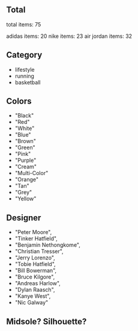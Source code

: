 ## Total

total items: 75

adidas items: 20
nike items: 23
air jordan items: 32

## Category

-   lifestyle
-   running
-   basketball

## Colors

-   "Black"
-   "Red"
-   "White"
-   "Blue"
-   "Brown"
-   "Green"
-   "Pink"
-   "Purple"
-   "Cream"
-   "Multi-Color"
-   "Orange"
-   "Tan"
-   "Grey"
-   "Yellow"

## Designer

-   "Peter Moore",
-   "Tinker Hatfield",
-   "Benjamin Nethongkome",
-   "Christian Tresser",
-   "Jerry Lorenzo",
-   "Tobie Hatfield",
-   "Bill Bowerman",
-   "Bruce Kilgore",
-   "Andreas Harlow",
-   "Dylan Raasch",
-   "Kanye West",
-   "Nic Galway"

## Midsole? Silhouette?